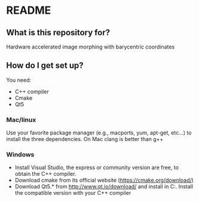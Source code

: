 # README #

## What is this repository for? ##

Hardware accelerated image morphing with barycentric coordinates

## How do I get set up? ##

You need:

* C++ compiler
* Cmake
* Qt5

### Mac/linux

Use your favorite package manager  (e.g., macports, yum, apt-get, etc...) to install the three dependencies. On Mac clang is better than g++

### Windows

* Install Visual Studio, the express or community version are free, to obtain the C++ compiler. 
* Download cmake from its official website (https://cmake.org/download/)
* Download Qt5.* from http://www.qt.io/download/ and install in C:\. Install the compatible version with your C++ compiler